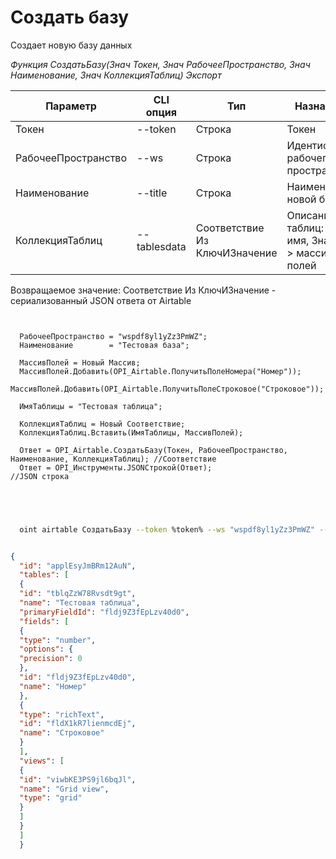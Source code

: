 ﻿---
sidebar_position: 3
---

# Создать базу
 Создает новую базу данных


*Функция СоздатьБазу(Знач Токен, Знач РабочееПространство, Знач Наименование, Знач КоллекцияТаблиц) Экспорт*

  | Параметр | CLI опция | Тип | Назначение |
  |-|-|-|-|
  | Токен | --token | Строка | Токен |
  | РабочееПространство | --ws | Строка | Идентификатор рабочего пространства |
  | Наименование | --title | Строка | Наименование новой базы |
  | КоллекцияТаблиц | --tablesdata | Соответствие Из КлючИЗначение | Описание таблиц: Ключ > имя, Значение > массив полей |

  
  Возвращаемое значение:   Соответствие Из КлючИЗначение - сериализованный JSON ответа от Airtable

```bsl title="Пример кода"
	
  
  РабочееПространство = "wspdf8yl1yZz3PmWZ";
  Наименование        = "Тестовая база";
  
  МассивПолей = Новый Массив;
  МассивПолей.Добавить(OPI_Airtable.ПолучитьПолеНомера("Номер"));
  МассивПолей.Добавить(OPI_Airtable.ПолучитьПолеСтроковое("Строковое"));
  
  ИмяТаблицы = "Тестовая таблица";
  
  КоллекцияТаблиц = Новый Соответствие;
  КоллекцияТаблиц.Вставить(ИмяТаблицы, МассивПолей);
  
  Ответ = OPI_Airtable.СоздатьБазу(Токен, РабочееПространство, Наименование, КоллекцияТаблиц); //Соответствие
  Ответ = OPI_Инструменты.JSONСтрокой(Ответ);                                                  //JSON строка
  

	
```

```sh title="Пример команды CLI"
    
  oint airtable СоздатьБазу --token %token% --ws "wspdf8yl1yZz3PmWZ" --title "Тестовая база" --tablesdata %tablesdata%

```


```json title="Результат"

{
  "id": "applEsyJmBRm12AuN",
  "tables": [
  {
  "id": "tblqZzW78Rvsdt9gt",
  "name": "Тестовая таблица",
  "primaryFieldId": "fldj9Z3fEpLzv40d0",
  "fields": [
  {
  "type": "number",
  "options": {
  "precision": 0
  },
  "id": "fldj9Z3fEpLzv40d0",
  "name": "Номер"
  },
  {
  "type": "richText",
  "id": "fldX1kR7lienmcdEj",
  "name": "Строковое"
  }
  ],
  "views": [
  {
  "id": "viwbKE3PS9jl6bqJl",
  "name": "Grid view",
  "type": "grid"
  }
  ]
  }
  ]
  }

```

